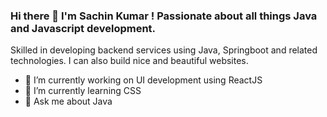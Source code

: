 ### Hi there 👋 I'm Sachin Kumar ! Passionate about all things Java and Javascript development. 
Skilled in developing backend services using Java, Springboot and related technologies. I can
also build nice and beautiful websites. 

- 🔭 I’m currently working on UI development using ReactJS
- 🌱 I’m currently learning CSS
- 👯 Ask me about Java
